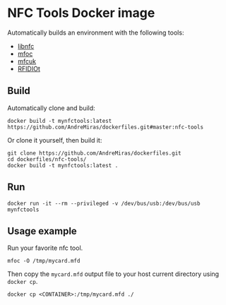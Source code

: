 # NFC Tools Docker image

Automatically builds an environment with the following tools:

* [libnfc](https://github.com/nfc-tools/libnfc)
* [mfoc](https://github.com/nfc-tools/mfoc)
* [mfcuk](https://github.com/nfc-tools/mfcuk)
* [RFIDIOt](https://github.com/AdamLaurie/RFIDIOt)

## Build
Automatically clone and build:
```
docker build -t mynfctools:latest https://github.com/AndreMiras/dockerfiles.git#master:nfc-tools
```
Or clone it yourself, then build it:
```
git clone https://github.com/AndreMiras/dockerfiles.git
cd dockerfiles/nfc-tools/
docker build -t mynfctools:latest .
```

## Run
```
docker run -it --rm --privileged -v /dev/bus/usb:/dev/bus/usb mynfctools
```

## Usage example
Run your favorite nfc tool.
```
mfoc -O /tmp/mycard.mfd
```
Then copy the `mycard.mfd` output file to your host current directory using `docker cp`.
```
docker cp <CONTAINER>:/tmp/mycard.mfd ./
```
